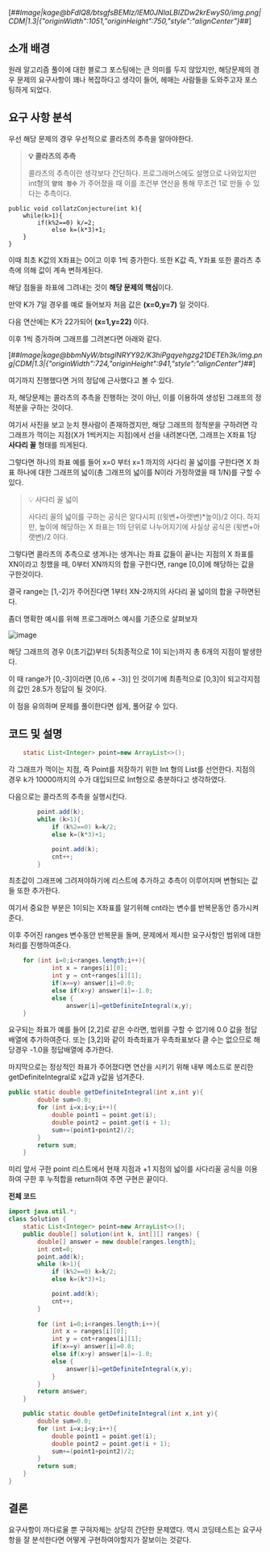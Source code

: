 [##_Image|kage@bFdlQ8/btsgfsBEMIz/lEM0JNlaLBIZDw2krEwyS0/img.png|CDM|1.3|{"originWidth":1051,"originHeight":750,"style":"alignCenter"}_##]

## **소개 배경**

원래 알고리즘 풀이에 대한 블로그 포스팅에는 큰 의미를 두지 않았지만, 해당문제의 경우 문제의 요구사항이 꽤나 복잡하다고 생각이 들어, 헤매는 사람들을 도와주고자 포스팅하게 되었다.

## **요구 사항 분석**

우선 해당 문제의 경우 우선적으로 콜라츠의 추측을 알아야한다.

> **💡 콜라츠의 추측**
>
> 콜라츠의 추측이란 생각보다 간단하다. 프로그래머스에도 설명으로 나와있지만 int형의 **`양의 정수`** 가 주어졌을 때 이를 조건부 연산을 통해 무조건 1로 만들 수 있다는 추측이다.

```
public void collatzConjecture(int k){
    while(k>1){
        if(k%2==0) k/=2;
            else k=(k*3)+1;
    }
}
```

이때 최초 K값의 X좌표는 0이고 이후 1씩 증가한다. 또한 K값 즉, Y좌표 또한 콜라츠 추측에 의해 값이 계속 변하게된다.

해당 점들을 좌표에 그려내는 것이 **해당 문제의 핵심**이다.

만약 K가 7일 경우를 예로 들어보자 처음 값은 **(x=0,y=7)** 일 것이다.

다음 연산에는 K가 22가되어 **(x=1,y=22)** 이다.

이후 1씩 증가하며 그래프를 그려본다면 아래와 같다.

[##_Image|kage@bbmNyW/btsglNRYY92/K3hiPgqyehgzg21DETEh3k/img.png|CDM|1.3|{"originWidth":724,"originHeight":941,"style":"alignCenter"}_##]

여기까지 진행했다면 거의 정답에 근사했다고 볼 수 있다.

자, 해당문제는 콜라츠의 추측을 진행하는 것이 아닌, 이를 이용하여 생성된 그래프의 정적분을 구하는 것이다.

여기서 사진을 보고 눈치 챈사람이 존재하겠지만, 해당 그래프의 정적분을 구하려면 각 그래프가 꺽이는 지점(X가 1씩커지는 지점)에서 선을 내려본다면, 그래프는 X좌표 1당 **사다리 꼴** 형태를 띄게된다.

그렇다면 하나의 좌표 예를 들어 x=0 부터 x=1 까지의 사다리 꼴 넓이를 구한다면 X 좌표 하나에 대한 그래프의 넓이(총 그래프의 넓이를 N이라 가정하였을 때 1/N)를 구할 수 있다.


> 💡 사다리 꼴 넓이
>
> 사다리 꼴의 넓이를 구하는 공식은 알다시피 ((윗변+아랫변)*높이)/2 이다.
> 하지만, 높이에 해당하는 X 좌표는 1의 단위로 나누어지기에 사실상 공식은 (윗변+아랫변)/2 이다.

그렇다면 콜라츠의 추측으로 생겨나는 생겨나는 좌표 값들이 끝나는 지점의 X 좌표를 XN이라고 칭했을 때, 0부터 XN까지의 합을 구한다면,
range [0,0]에 해당하는 값을 구한것이다.

결국 range는 [1,-2]가 주어진다면 1부터 XN-2까지의 사다리 꼴 넓이의 합을 구하면된다.

좀더 명확한 예시를 위해 프로그래머스 예시를 기준으로 살펴보자

![image](https://github.com/DY-WhatSong/BE-What_Song/assets/39437170/d473aefe-fe23-4f22-bab3-f42685b6f82a)

해당 그래프의 경우 0(초기값)부터 5(최종적으로 1이 되는)까지 총 6개의 지점이 발생한다.

이 때 range가 [0,-3]이라면 [0,(6 + -3)] 인 것이기에 최종적으로 [0,3]이 되고각지점의 값인 28.5가 정답이 될 것이다.

이 점을 유의하며 문제를 풀이한다면 쉽게, 풀어갈 수 있다.

## **코드 및 설명**

```java
    static List<Integer> point=new ArrayList<>();
```
각 그래프가 꺽이는 지점, 즉 Point를 저장하기 위한 Int 형의 List를 선언한다.
지점의 경우 k가 10000까지의 수가 대입되므로 Int형으로 충분하다고 생각하였다.

다음으로는 콜라츠의 추측을 실행시킨다.

```java
		point.add(k);
		while (k>1){
			if (k%2==0) k=k/2;
			else k=(k*3)+1;

			point.add(k);
			cnt++;
		}
```
최초값이 그래프에 그려져야하기에 리스트에 추가하고 추측이 이루어지며 변형되는 값들 또한 추가한다.

여기서 중요한 부분은 1이되는 X좌표를 알기위해 cnt라는 변수를 반복문동안 증가시켜준다.


이후 주어진 ranges 변수동안 반복문을 돌며, 문제에서 제시한 요구사항인 범위에 대한 처리를 진행하여준다.

```java
	for (int i=0;i<ranges.length;i++){
			int x = ranges[i][0];
			int y = cnt+ranges[i][1];
			if(x==y) answer[i]=0.0;
			else if(x>y) answer[i]=-1.0;
			else {
				answer[i]=getDefiniteIntegral(x,y);
	}
```
요구되는 좌표가 예를 들어 [2,2]로 같은 수라면, 범위를 구할 수 없기에 0.0 값을 정답 배열에 추가하여준다.
또는 [3,2]와 같이 좌측좌표가 우측좌표보다 클 수는 없으므로 해당경우 -1.0을 정답배열에 추가한다.

마지막으로는 정상적인 좌표가 주어졌다면 연산을 시키기 위해 내부 메소드로 분리한 getDefiniteIntegral로 x값과 y값을 넘겨준다.

```java
public static double getDefiniteIntegral(int x,int y){
		double sum=0.0;
		for (int i=x;i<y;i++){
			double point1 = point.get(i);
			double point2 = point.get(i + 1);
			sum+=(point1+point2)/2;
		}
		return sum;
	}
```
미리 앞서 구한 point 리스트에서 현재 지점과 +1 지점의 넓이를 사다리꼴 공식을 이용하여 구한 후 누적합을 return하여 주면 구현은 끝이다.

**전체 코드**
```java
import java.util.*;
class Solution {
    static List<Integer> point=new ArrayList<>();
	public double[] solution(int k, int[][] ranges) {
		double[] answer = new double[ranges.length];
		int cnt=0;
		point.add(k);
		while (k>1){
			if (k%2==0) k=k/2;
			else k=(k*3)+1;

			point.add(k);
			cnt++;
		}
		
		for (int i=0;i<ranges.length;i++){
			int x = ranges[i][0];
			int y = cnt+ranges[i][1];
			if(x==y) answer[i]=0.0;
			else if(x>y) answer[i]=-1.0;
			else {
				answer[i]=getDefiniteIntegral(x,y);
			}
		}
		return answer;
	}

	public static double getDefiniteIntegral(int x,int y){
		double sum=0.0;
		for (int i=x;i<y;i++){
			double point1 = point.get(i);
			double point2 = point.get(i + 1);
			sum+=(point1+point2)/2;
		}
		return sum;
	}
}
```

## **결론**
요구사항이 까다로울 뿐 구혀자체는 상당히 간단한 문제였다. 역시 코딩테스트는 요구사항을 잘 분석한다면 어떻게 구현하여야할지가 잘보이는 것같다.